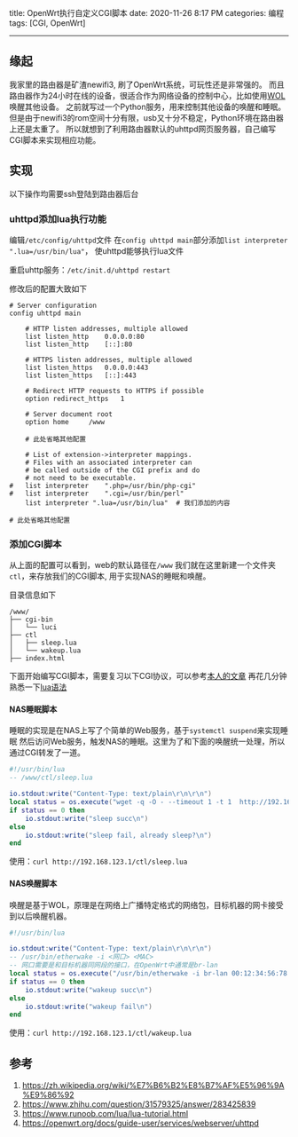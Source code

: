 title: OpenWrt执行自定义CGI脚本
date: 2020-11-26 8:17 PM
categories: 编程
tags: [CGI, OpenWrt]

---

## 缘起
我家里的路由器是矿渣newifi3, 刷了OpenWrt系统，可玩性还是非常强的。
而且路由器作为24小时在线的设备，很适合作为网络设备的控制中心，比如使用[WOL](https://zh.wikipedia.org/wiki/%E7%B6%B2%E8%B7%AF%E5%96%9A%E9%86%92)唤醒其他设备。
之前就写过一个Python服务，用来控制其他设备的唤醒和睡眠。但是由于newifi3的rom空间十分有限，usb又十分不稳定，Python环境在路由器上还是太重了。
所以就想到了利用路由器默认的uhttpd网页服务器，自己编写CGI脚本来实现相应功能。
<!--more-->

## 实现
以下操作均需要ssh登陆到路由器后台

### uhttpd添加lua执行功能
编辑`/etc/config/uhttpd`文件
在`config uhttpd main`部分添加`list interpreter ".lua=/usr/bin/lua"`， 使uhttpd能够执行lua文件

重启uhttp服务：`/etc/init.d/uhttpd restart`

修改后的配置大致如下
```
# Server configuration
config uhttpd main

	# HTTP listen addresses, multiple allowed
	list listen_http	0.0.0.0:80
	list listen_http	[::]:80

	# HTTPS listen addresses, multiple allowed
	list listen_https	0.0.0.0:443
	list listen_https	[::]:443

	# Redirect HTTP requests to HTTPS if possible
	option redirect_https	1

	# Server document root
	option home		/www
	
	# 此处省略其他配置
	
	# List of extension->interpreter mappings.
	# Files with an associated interpreter can
	# be called outside of the CGI prefix and do
	# not need to be executable.
#	list interpreter	".php=/usr/bin/php-cgi"
#	list interpreter	".cgi=/usr/bin/perl"
	list interpreter ".lua=/usr/bin/lua"  # 我们添加的内容

# 此处省略其他配置
```

### 添加CGI脚本
从上面的配置可以看到，web的默认路径在`/www`
我们就在这里新建一个文件夹`ctl`，来存放我们的CGI脚本, 用于实现NAS的睡眠和唤醒。

目录信息如下
```
/www/
├── cgi-bin
│   └── luci
├── ctl
│   ├── sleep.lua
│   └── wakeup.lua
├── index.html
```

下面开始编写CGI脚本，需要复习以下CGI协议，可以参考[本人的文章](http://ponder.work/2019/09/28/python-web-development/#CGI)
再花几分钟熟悉一下[lua语法](https://www.runoob.com/lua/lua-tutorial.html)

#### NAS睡眠脚本 
睡眠的实现是在NAS上写了个简单的Web服务，基于`systemctl suspend`来实现睡眠
然后访问Web服务，触发NAS的睡眠。这里为了和下面的唤醒统一处理，所以通过CGI转发了一道。
```lua
#!/usr/bin/lua
-- /www/ctl/sleep.lua

io.stdout:write("Content-Type: text/plain\r\n\r\n")
local status = os.execute("wget -q -O - --timeout 1 -t 1  http://192.168.123.100:8888/ctl/sleep > /dev/null")
if status == 0 then
	io.stdout:write("sleep succ\n")
else
	io.stdout:write("sleep fail, already sleep?\n")
end
```

使用：`curl http://192.168.123.1/ctl/sleep.lua`

#### NAS唤醒脚本
唤醒是基于WOL，原理是在网络上广播特定格式的网络包，目标机器的网卡接受到以后唤醒机器。

```lua
#!/usr/bin/lua

io.stdout:write("Content-Type: text/plain\r\n\r\n")
-- /usr/bin/etherwake -i <网口> <MAC>
-- 网口需要是和目标机器同网段的接口，在OpenWrt中通常是br-lan
local status = os.execute("/usr/bin/etherwake -i br-lan 00:12:34:56:78:90")
if status == 0 then
	io.stdout:write("wakeup succ\n")
else
	io.stdout:write("wakeup fail\n")
end
```
使用：`curl http://192.168.123.1/ctl/wakeup.lua`

## 参考
1. https://zh.wikipedia.org/wiki/%E7%B6%B2%E8%B7%AF%E5%96%9A%E9%86%92
2. https://www.zhihu.com/question/31579325/answer/283425839
3. https://www.runoob.com/lua/lua-tutorial.html
4. https://openwrt.org/docs/guide-user/services/webserver/uhttpd
